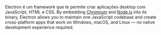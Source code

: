 Electron é um framework que te permite criar aplicações desktop com JavaScript, HTML e CSS. By embedding [Chromium](https://www.chromium.org/) and [Node.js](https://nodejs.org/) into its binary, Electron allows you to maintain one JavaScript codebase and create cross-platform apps that work on Windows, macOS, and Linux — no native development experience required.